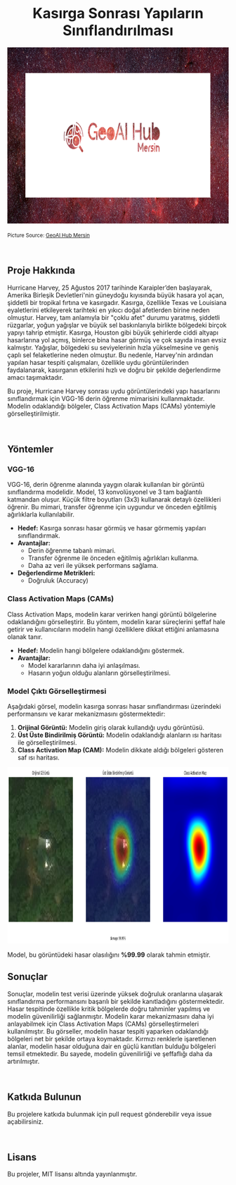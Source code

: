 <h1 align=center><font size = 6>Kasırga Sonrası Yapıların Sınıflandırılması</font></h1>

<img  src="https://raw.githubusercontent.com/geoaihub/geoaihub/main/assets/Mersin%20GeoAI%20Hub%202.png"  height=400  width=1000  alt="https://github.com/geoaihub"/>  

<small>Picture Source: <a  href="https://github.com/geoaihub">GeoAI Hub Mersin</a></small>

<br>

## Proje Hakkında

Hurricane Harvey, 25 Ağustos 2017 tarihinde Karaipler’den başlayarak, Amerika Birleşik Devletleri'nin güneydoğu kıyısında büyük hasara yol açan, şiddetli bir tropikal fırtına ve kasırgadır. Kasırga, özellikle Texas ve Louisiana eyaletlerini etkileyerek tarihteki en yıkıcı doğal afetlerden birine neden olmuştur. Harvey, tam anlamıyla bir "çoklu afet" durumu yaratmış, şiddetli rüzgarlar, yoğun yağışlar ve büyük sel baskınlarıyla birlikte bölgedeki birçok yapıyı tahrip etmiştir. Kasırga, Houston gibi büyük şehirlerde ciddi altyapı hasarlarına yol açmış, binlerce bina hasar görmüş ve çok sayıda insan evsiz kalmıştır. Yağışlar, bölgedeki su seviyelerinin hızla yükselmesine ve geniş çaplı sel felaketlerine neden olmuştur. Bu nedenle, Harvey'nin ardından yapılan hasar tespiti çalışmaları, özellikle uydu görüntülerinden faydalanarak, kasırganın etkilerini hızlı ve doğru bir şekilde değerlendirme amacı taşımaktadır.

Bu proje, Hurricane Harvey sonrası uydu görüntülerindeki yapı hasarlarını sınıflandırmak için VGG-16 derin öğrenme mimarisini kullanmaktadır. Modelin odaklandığı bölgeler, Class Activation Maps (CAMs) yöntemiyle görselleştirilmiştir.

<br>

## Yöntemler

### VGG-16

VGG-16, derin öğrenme alanında yaygın olarak kullanılan bir görüntü sınıflandırma modelidir. Model, 13 konvolüsyonel ve 3 tam bağlantılı katmandan oluşur. Küçük filtre boyutları (3x3) kullanarak detaylı özellikleri öğrenir. Bu mimari, transfer öğrenme için uygundur ve önceden eğitilmiş ağırlıklarla kullanılabilir.

- **Hedef:** Kasırga sonrası hasar görmüş ve hasar görmemiş yapıları sınıflandırmak.
- **Avantajlar:**
  - Derin öğrenme tabanlı mimari.
  - Transfer öğrenme ile önceden eğitilmiş ağırlıkları kullanma.
  - Daha az veri ile yüksek performans sağlama.
- **Değerlendirme Metrikleri:**
  - Doğruluk (Accuracy)

### Class Activation Maps (CAMs)

Class Activation Maps, modelin karar verirken hangi görüntü bölgelerine odaklandığını görselleştirir. Bu yöntem, modelin karar süreçlerini şeffaf hale getirir ve kullanıcıların modelin hangi özelliklere dikkat ettiğini anlamasına olanak tanır.

- **Hedef:** Modelin hangi bölgelere odaklandığını göstermek.
- **Avantajlar:**
  - Model kararlarının daha iyi anlaşılması.
  - Hasarın yoğun olduğu alanların görselleştirilmesi.
 
### Model Çıktı Görselleştirmesi

Aşağıdaki görsel, modelin kasırga sonrası hasar sınıflandırması üzerindeki performansını ve karar mekanizmasını göstermektedir:

1. **Orijinal Görüntü:** Modelin giriş olarak kullandığı uydu görüntüsü.
2. **Üst Üste Bindirilmiş Görüntü:** Modelin odaklandığı alanların ısı haritası ile görselleştirilmesi.
3. **Class Activation Map (CAM):** Modelin dikkate aldığı bölgeleri gösteren saf ısı haritası.

<img  src="https://raw.githubusercontent.com/geoaihub/GeoTalks/refs/heads/main/Scene%20Classification/plots/damage_1.png"  height=400  width=1000  alt="https://github.com/geoaihub"/> 

Model, bu görüntüdeki hasar olasılığını **%99.99** olarak tahmin etmiştir.


## Sonuçlar

Sonuçlar, modelin test verisi üzerinde yüksek doğruluk oranlarına ulaşarak sınıflandırma performansını başarılı bir şekilde kanıtladığını göstermektedir. Hasar tespitinde özellikle kritik bölgelerde doğru tahminler yapılmış ve modelin güvenilirliği sağlanmıştır. Modelin karar mekanizmasını daha iyi anlayabilmek için Class Activation Maps (CAMs) görselleştirmeleri kullanılmıştır. Bu görseller, modelin hasar tespiti yaparken odaklandığı bölgeleri net bir şekilde ortaya koymaktadır. Kırmızı renklerle işaretlenen alanlar, modelin hasar olduğuna dair en güçlü kanıtları bulduğu bölgeleri temsil etmektedir. Bu sayede, modelin güvenilirliği ve şeffaflığı daha da artırılmıştır.

<br>

## Katkıda Bulunun

Bu projelere katkıda bulunmak için pull request gönderebilir veya issue açabilirsiniz.

<br>

## Lisans

Bu projeler, MIT lisansı altında yayınlanmıştır.
